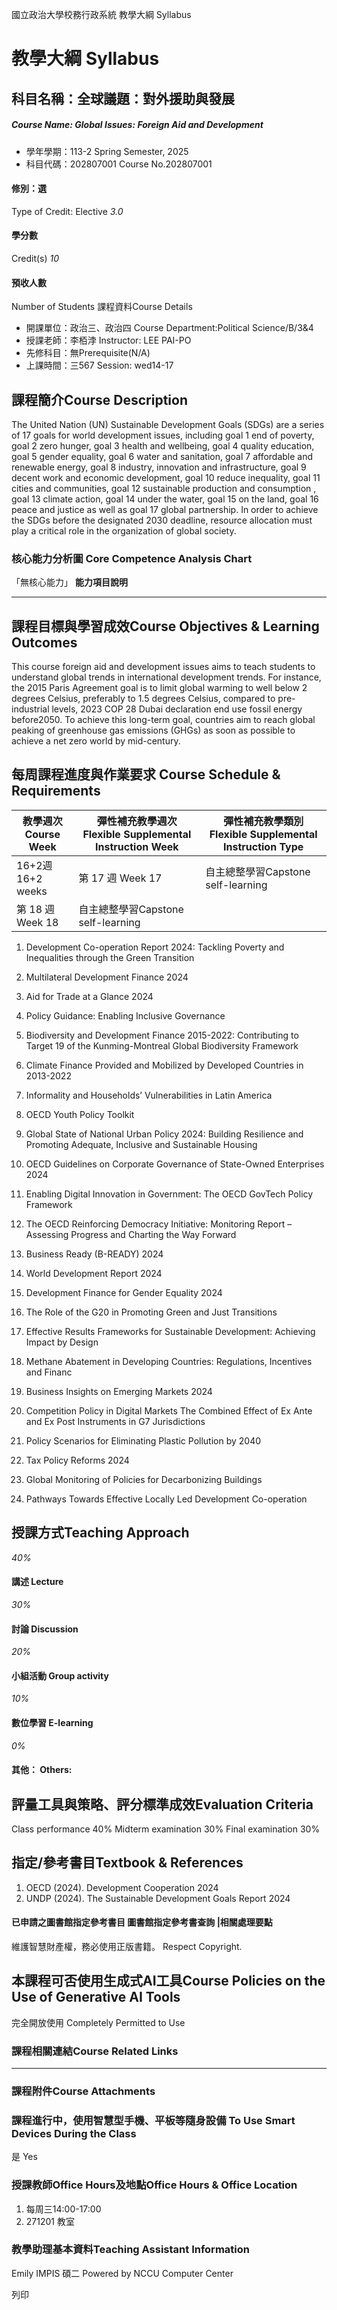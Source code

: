 國立政治大學校務行政系統 教學大綱 Syllabus
# 教學大綱 Syllabus
##  科目名稱：全球議題：對外援助與發展
#####  Course Name: Global Issues: Foreign Aid and Development
  * 學年學期：113-2 Spring Semester, 2025 
  * 科目代碼：202807001 Course No.202807001


#### 修別：選
Type of Credit: Elective 
_3.0_
#### 學分數
Credit(s)
_10_
#### 預收人數
Number of Students
課程資料Course Details
  * 開課單位：政治三、政治四 Course Department:Political Science/B/3&4 
  * 授課老師：李栢浡 Instructor: LEE PAI-PO 
  * 先修科目：無Prerequisite(N/A)
  * 上課時間：三567 Session: wed14-17


##  課程簡介Course Description
The United Nation (UN) Sustainable Development Goals (SDGs) are a series of 17 goals for world development issues, including goal 1 end of poverty, goal 2 zero hunger, goal 3 health and wellbeing, goal 4 quality education, goal 5 gender equality, goal 6 water and sanitation, goal 7 affordable and renewable energy, goal 8 industry, innovation and infrastructure, goal 9 decent work and economic development, goal 10 reduce inequality, goal 11 cities and communities, goal 12 sustainable production and consumption , goal 13 climate action, goal 14 under the water, goal 15 on the land, goal 16 peace and justice as well as goal 17 global partnership. In order to achieve the SDGs before the designated 2030 deadline, resource allocation must play a critical role in the organization of global society.
###  核心能力分析圖 Core Competence Analysis Chart
「無核心能力」 
**能力項目說明**
* * *
##  課程目標與學習成效Course Objectives & Learning Outcomes 
This course foreign aid and development issues aims to teach students to understand global trends in international development trends. For instance, the 2015 Paris Agreement goal is to limit global warming to well below 2 degrees Celsius, preferably to 1.5 degrees Celsius, compared to pre-industrial levels, 2023 COP 28 Dubai declaration end use fossil energy before2050. To achieve this long-term goal, countries aim to reach global peaking of greenhouse gas emissions (GHGs) as soon as possible to achieve a net zero world by mid-century.
##  每周課程進度與作業要求 Course Schedule & Requirements
教學週次Course Week |  彈性補充教學週次Flexible Supplemental Instruction Week |  彈性補充教學類別Flexible Supplemental Instruction Type  
---|---|---  
16+2週16+2 weeks | 第 17 週 Week 17 | 自主總整學習Capstone self-learning  
第 18 週 Week 18 | 自主總整學習Capstone self-learning  
  1. Development Co-operation Report 2024: Tackling Poverty and Inequalities through the Green Transition
  2. Multilateral Development Finance 2024
  3. Aid for Trade at a Glance 2024
  4. Policy Guidance: Enabling Inclusive Governance
  5. Biodiversity and Development Finance 2015-2022: Contributing to Target 19 of the Kunming-Montreal Global Biodiversity Framework
  6. Climate Finance Provided and Mobilized by Developed Countries in 2013-2022
  7. Informality and Households’ Vulnerabilities in Latin America
  8. OECD Youth Policy Toolkit
  9. Global State of National Urban Policy 2024: Building Resilience and Promoting Adequate, Inclusive and Sustainable Housing
  10. OECD Guidelines on Corporate Governance of State-Owned Enterprises 2024
  11. Enabling Digital Innovation in Government: The OECD GovTech Policy Framework
  12. The OECD Reinforcing Democracy Initiative: Monitoring Report – Assessing Progress and Charting the Way Forward
  13. Business Ready (B-READY) 2024
  14. World Development Report 2024
  15. Development Finance for Gender Equality 2024
  16. The Role of the G20 in Promoting Green and Just Transitions
  17. Effective Results Frameworks for Sustainable Development: Achieving Impact by Design


18. Methane Abatement in Developing Countries: Regulations, Incentives and Financ
19. Business Insights on Emerging Markets 2024 
20. Competition Policy in Digital Markets The Combined Effect of Ex Ante and Ex Post Instruments in G7 Jurisdictions 
21. Policy Scenarios for Eliminating Plastic Pollution by 2040
22. Tax Policy Reforms 2024
23. Global Monitoring of Policies for Decarbonizing Buildings
24. Pathways Towards Effective Locally Led Development Co-operation 
##  授課方式Teaching Approach
_40%_
####  講述 Lecture
_30%_
####  討論 Discussion
_20%_
####  小組活動 Group activity
_10%_
####  數位學習 E-learning
_0%_
####  其他： Others:
##  評量工具與策略、評分標準成效Evaluation Criteria
Class performance 40%
Midterm examination 30%
Final examination 30%
##  指定/參考書目Textbook & References
  1. OECD (2024). Development Cooperation 2024 
  2. UNDP (2024). The Sustainable Development Goals Report 2024


####  已申請之圖書館指定參考書目  圖書館指定參考書查詢 |相關處理要點
維護智慧財產權，務必使用正版書籍。 Respect Copyright.
##  本課程可否使用生成式AI工具Course Policies on the Use of Generative AI Tools
完全開放使用 Completely Permitted to Use
###  課程相關連結Course Related Links
* * *
###  課程附件Course Attachments
###  課程進行中，使用智慧型手機、平板等隨身設備 To Use Smart Devices During the Class
是  Yes
###  授課教師Office Hours及地點Office Hours & Office Location
1. 每周三14:00-17:00
2. 271201 教室
###  教學助理基本資料Teaching Assistant Information
Emily IMPIS 碩二
Powered by NCCU Computer Center
  
列印

